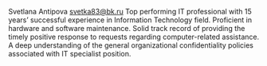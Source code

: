 Svetlana Antipova
svetka83@bk.ru
Top performing IT professional with 15 years’ successful experience in Information Technology field. Proficient in hardware and software maintenance. Solid track record of providing the timely positive response to requests regarding computer-related assistance. A deep understanding of the general organizational confidentiality policies associated with IT specialist position.